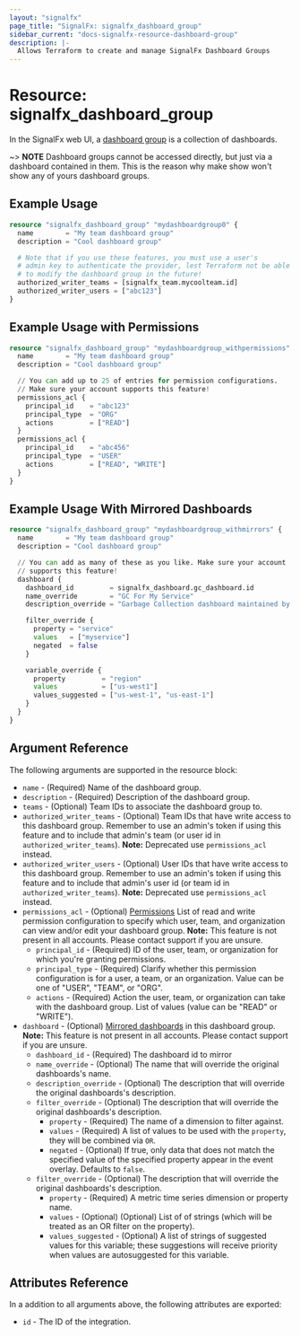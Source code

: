 ```yaml
---
layout: "signalfx"
page_title: "SignalFx: signalfx_dashboard_group"
sidebar_current: "docs-signalfx-resource-dashboard-group"
description: |-
  Allows Terraform to create and manage SignalFx Dashboard Groups
---
```


# Resource: signalfx_dashboard_group

In the SignalFx web UI, a [dashboard group](https://developers.signalfx.com/dashboard_groups_reference.html) is a collection of dashboards.

~> **NOTE** Dashboard groups cannot be accessed directly, but just via a dashboard contained in them. This is the reason why make show won't show any of yours dashboard groups.

## Example Usage

```tf
resource "signalfx_dashboard_group" "mydashboardgroup0" {
  name        = "My team dashboard group"
  description = "Cool dashboard group"

  # Note that if you use these features, you must use a user's
  # admin key to authenticate the provider, lest Terraform not be able
  # to modify the dashboard group in the future!
  authorized_writer_teams = [signalfx_team.mycoolteam.id]
  authorized_writer_users = ["abc123"]
}
```

## Example Usage with Permissions

```tf
resource "signalfx_dashboard_group" "mydashboardgroup_withpermissions" {
  name        = "My team dashboard group"
  description = "Cool dashboard group"

  // You can add up to 25 of entries for permission configurations. 
  // Make sure your account supports this feature!
  permissions_acl {
    principal_id    = "abc123"
    principal_type  = "ORG"
    actions         = ["READ"]
  }
  permissions_acl {
    principal_id    = "abc456"
    principal_type  = "USER"
    actions         = ["READ", "WRITE"]
  }
}
```

## Example Usage With Mirrored Dashboards

```tf
resource "signalfx_dashboard_group" "mydashboardgroup_withmirrors" {
  name        = "My team dashboard group"
  description = "Cool dashboard group"

  // You can add as many of these as you like. Make sure your account
  // supports this feature!
  dashboard {
    dashboard_id         = signalfx_dashboard.gc_dashboard.id
    name_override        = "GC For My Service"
    description_override = "Garbage Collection dashboard maintained by JVM team"

    filter_override {
      property = "service"
      values   = ["myservice"]
      negated  = false
    }

    variable_override {
      property         = "region"
      values           = ["us-west1"]
      values_suggested = ["us-west-1", "us-east-1"]
    }
  }
}
```

## Argument Reference

The following arguments are supported in the resource block:

* `name` - (Required) Name of the dashboard group.
* `description` - (Required) Description of the dashboard group.
* `teams` - (Optional) Team IDs to associate the dashboard group to.
* `authorized_writer_teams` - (Optional) Team IDs that have write access to this dashboard group. Remember to use an admin's token if using this feature and to include that admin's team (or user id in `authorized_writer_teams`). **Note:** Deprecated use `permissions_acl` instead.
* `authorized_writer_users` - (Optional) User IDs that have write access to this dashboard group. Remember to use an admin's token if using this feature and to include that admin's user id (or team id in `authorized_writer_teams`). **Note:** Deprecated use `permissions_acl` instead.
* `permissions_acl` - (Optional) [Permissions](https://docs.splunk.com/Observability/infrastructure/terms-concepts/permissions.html) List of read and write permission configuration to specify which user, team, and organization can view and/or edit your dashboard group. **Note:** This feature is not present in all accounts. Please contact support if you are unsure.
  * `principal_id` - (Required) ID of the user, team, or organization for which you're granting permissions.
  * `principal_type` - (Required) Clarify whether this permission configuration is for a user, a team, or an organization. Value can be one of "USER", "TEAM", or "ORG".
  * `actions` - (Required) Action the user, team, or organization can take with the dashboard group. List of values (value can be "READ" or "WRITE").
* `dashboard` - (Optional) [Mirrored dashboards](https://docs.signalfx.com/en/latest/dashboards/dashboard-mirrors.html) in this dashboard group. **Note:** This feature is not present in all accounts. Please contact support if you are unsure.
  * `dashboard_id` - (Required) The dashboard id to mirror
  * `name_override` - (Optional) The name that will override the original dashboards's name.
  * `description_override` - (Optional) The description that will override the original dashboards's description.
  * `filter_override` - (Optional) The description that will override the original dashboards's description.
    * `property` - (Required) The name of a dimension to filter against.
    * `values` - (Required) A list of values to be used with the `property`, they will be combined via `OR`.
    * `negated` - (Optional) If true,  only data that does not match the specified value of the specified property appear in the event overlay. Defaults to `false`.
  * `filter_override` - (Optional) The description that will override the original dashboards's description.
    * `property` - (Required) A metric time series dimension or property name.
    * `values` - (Optional) (Optional) List of of strings (which will be treated as an OR filter on the property).
    * `values_suggested` - (Optional) A list of strings of suggested values for this variable; these suggestions will receive priority when values are autosuggested for this variable.

## Attributes Reference

In a addition to all arguments above, the following attributes are exported:

* `id` - The ID of the integration.
